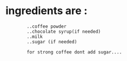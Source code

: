# ingredients are : 
            ..coffee powder
            ..chocolate syrup(if needed)
            ..milk
            ..sugar (if needed)

            for strong coffee dont add sugar....